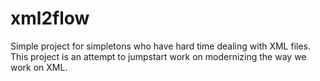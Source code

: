 # xml2flow
Simple project for simpletons who have hard time dealing with XML files. This project is an attempt to jumpstart work on modernizing the way we work on XML.
